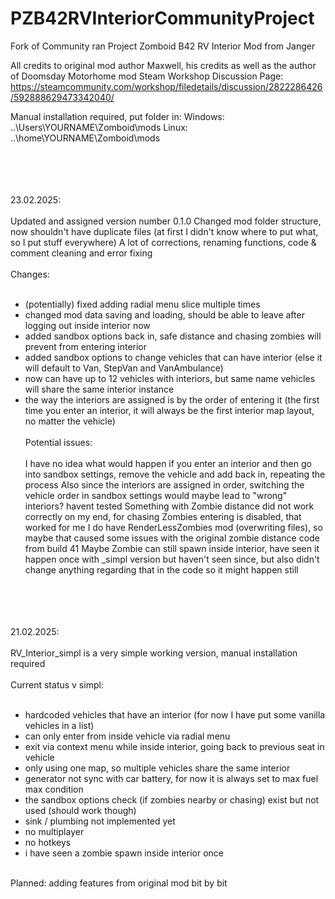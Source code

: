 # PZB42RVInteriorCommunityProject
Fork of Community ran Project Zomboid B42 RV Interior Mod from Janger

All credits to original mod author Maxwell, his credits as well as the author of Doomsday Motorhome mod
Steam Workshop Discussion Page: https://steamcommunity.com/workshop/filedetails/discussion/2822286426/592888629473342040/

Manual installation required, put folder in:
Windows: ..\Users\YOURNAME\Zomboid\mods
Linux: ..\home\YOURNAME\Zomboid\mods

<br/><br/>
<br/><br/>
23.02.2025: <br/><br/>
Updated and assigned version number 0.1.0
Changed mod folder structure, now shouldn't have duplicate files (at first I didn't know where to put what, so I put stuff everywhere)
A lot of corrections, renaming functions, code & comment cleaning and error fixing <br/><br/>
Changes: <br/><br/>
- (potentially) fixed adding radial menu slice multiple times
- changed mod data saving and loading, should be able to leave after logging out inside interior now
- added sandbox options back in, safe distance and chasing zombies will prevent from entering interior
- added sandbox options to change vehicles that can have interior (else it will default to Van, StepVan and VanAmbulance)
- now can have up to 12 vehicles with interiors, but same name vehicles will share the same interior instance
- the way the interiors are assigned is by the order of entering it (the first time you enter an interior, it will always be the first interior map layout, no matter the vehicle)
<br/><br/>
Potential issues: <br/><br/>
I have no idea what would happen if you enter an interior and then go into sandbox settings, remove the vehicle and add back in, repeating the process
Also since the interiors are assigned in order, switching the vehicle order in sandbox settings would maybe lead to "wrong" interiors? havent tested
Something with Zombie distance did not work correctly on my end, for chasing Zombies entering is disabled, that worked for me
I do have RenderLessZombies mod (overwriting files), so maybe that caused some issues with the original zombie distance code from build 41
Maybe Zombie can still spawn inside interior, have seen it happen once with _simpl version but haven't seen since, but also didn't change anything regarding that in the code so it might happen still


<br/><br/>
<br/><br/>
21.02.2025: <br/><br/>
RV_Interior_simpl is a very simple working version, manual installation required <br/><br/>
Current status v simpl: <br/><br/>
- hardcoded vehicles that have an interior (for now I have put some vanilla vehicles in a list)
- can only enter from inside vehicle via radial menu
- exit via context menu while inside interior, going back to previous seat in vehicle
- only using one map, so multiple vehicles share the same interior
- generator not sync with car battery, for now it is always set to max fuel max condition
- the sandbox options check (if zombies nearby or chasing) exist but not used (should work though)
- sink / plumbing not implemented yet
- no multiplayer
- no hotkeys
- i have seen a zombie spawn inside interior once
<br/><br/>

Planned: adding features from original mod bit by bit 
